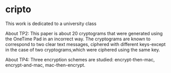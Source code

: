 # cripto
 This work is dedicated to a university class
 
 
About TP2:
This paper is about 20 cryptograms that were generated using the OneTime Pad in an incorrect way.
The cryptograms are known to correspond to two clear text messages, ciphered with different keys-except in the case of two cryptograms,which were ciphered using the same key.

About TP4: Three encryption schemes are studied: encrypt-then-mac, encrypt-and-mac, mac-then-encrypt. 
